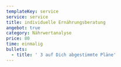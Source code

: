 ```yaml
---
templateKey: service
service: service
title: individuelle Ernährungsberatung
angebot: true
category: Nährwertanalyse
price: 80
time: einmalig
bullets:
  - title: ' 3 auf Dich abgestimmte Pläne'
---
```


